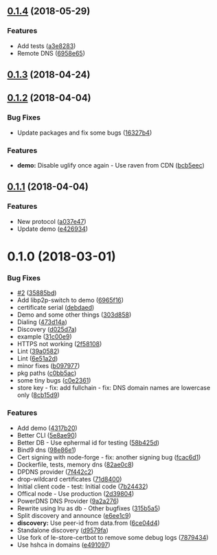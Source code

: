 <a name="0.1.4"></a>
## [0.1.4](https://github.com/mkg20001/libp2p-nodetrust/compare/v0.1.3...v0.1.4) (2018-05-29)


### Features

* Add tests ([a3e8283](https://github.com/mkg20001/libp2p-nodetrust/commit/a3e8283))
* Remote DNS ([6958e65](https://github.com/mkg20001/libp2p-nodetrust/commit/6958e65))



<a name="0.1.3"></a>
## [0.1.3](https://github.com/mkg20001/libp2p-nodetrust/compare/v0.1.2...v0.1.3) (2018-04-24)



<a name="0.1.2"></a>
## [0.1.2](https://github.com/mkg20001/libp2p-nodetrust/compare/v0.1.1...v0.1.2) (2018-04-04)


### Bug Fixes

* Update packages and fix some bugs ([16327b4](https://github.com/mkg20001/libp2p-nodetrust/commit/16327b4))


### Features

* **demo:** Disable uglify once again - Use raven from CDN ([bcb5eec](https://github.com/mkg20001/libp2p-nodetrust/commit/bcb5eec))



<a name="0.1.1"></a>
## [0.1.1](https://github.com/mkg20001/libp2p-nodetrust/compare/v0.1.0...v0.1.1) (2018-04-04)


### Features

* New protocol ([a037e47](https://github.com/mkg20001/libp2p-nodetrust/commit/a037e47))
* Update demo ([e426934](https://github.com/mkg20001/libp2p-nodetrust/commit/e426934))



<a name="0.1.0"></a>
# 0.1.0 (2018-03-01)


### Bug Fixes

* [#2](https://github.com/mkg20001/libp2p-nodetrust/issues/2) ([35885bd](https://github.com/mkg20001/libp2p-nodetrust/commit/35885bd))
* Add libp2p-switch to demo ([6965f16](https://github.com/mkg20001/libp2p-nodetrust/commit/6965f16))
* certificate serial ([debdaed](https://github.com/mkg20001/libp2p-nodetrust/commit/debdaed))
* Demo and some other things ([303d858](https://github.com/mkg20001/libp2p-nodetrust/commit/303d858))
* Dialing ([473d14a](https://github.com/mkg20001/libp2p-nodetrust/commit/473d14a))
* Discovery ([d025d7a](https://github.com/mkg20001/libp2p-nodetrust/commit/d025d7a))
* example ([31c00e9](https://github.com/mkg20001/libp2p-nodetrust/commit/31c00e9))
* HTTPS not working ([2f58108](https://github.com/mkg20001/libp2p-nodetrust/commit/2f58108))
* Lint ([39a0582](https://github.com/mkg20001/libp2p-nodetrust/commit/39a0582))
* Lint ([6e51a2d](https://github.com/mkg20001/libp2p-nodetrust/commit/6e51a2d))
* minor fixes ([b097977](https://github.com/mkg20001/libp2p-nodetrust/commit/b097977))
* pkg paths ([c0bb5ac](https://github.com/mkg20001/libp2p-nodetrust/commit/c0bb5ac))
* some tiny bugs ([c0e2361](https://github.com/mkg20001/libp2p-nodetrust/commit/c0e2361))
* store key - fix: add fullchain - fix: DNS domain names are lowercase only ([8cb15d9](https://github.com/mkg20001/libp2p-nodetrust/commit/8cb15d9))


### Features

* Add demo ([4317b20](https://github.com/mkg20001/libp2p-nodetrust/commit/4317b20))
* Better CLI ([5e8ae90](https://github.com/mkg20001/libp2p-nodetrust/commit/5e8ae90))
* Better DB - Use ephermal id for testing ([58b425d](https://github.com/mkg20001/libp2p-nodetrust/commit/58b425d))
* Bind9 dns ([98e86e1](https://github.com/mkg20001/libp2p-nodetrust/commit/98e86e1))
* Cert signing with node-forge - fix: another signing bug ([fcac6d1](https://github.com/mkg20001/libp2p-nodetrust/commit/fcac6d1))
* Dockerfile, tests, memory dns ([82ae0c8](https://github.com/mkg20001/libp2p-nodetrust/commit/82ae0c8))
* DPDNS provider ([7f442c2](https://github.com/mkg20001/libp2p-nodetrust/commit/7f442c2))
* drop-wildcard certificates ([71d8400](https://github.com/mkg20001/libp2p-nodetrust/commit/71d8400))
* Initial client code - test: Initial code ([7b24432](https://github.com/mkg20001/libp2p-nodetrust/commit/7b24432))
* Offical node - Use production ([2d39804](https://github.com/mkg20001/libp2p-nodetrust/commit/2d39804))
* PowerDNS DNS Provider ([9a2a276](https://github.com/mkg20001/libp2p-nodetrust/commit/9a2a276))
* Rewrite using lru as db - Other bugfixes ([315b5a5](https://github.com/mkg20001/libp2p-nodetrust/commit/315b5a5))
* Split discovery and announce ([e6ee1c9](https://github.com/mkg20001/libp2p-nodetrust/commit/e6ee1c9))
* **discovery:** Use peer-id from data.from ([6ce04d4](https://github.com/mkg20001/libp2p-nodetrust/commit/6ce04d4))
* Standalone discovery ([d9579fa](https://github.com/mkg20001/libp2p-nodetrust/commit/d9579fa))
* Use fork of le-store-certbot to remove some debug logs ([7879434](https://github.com/mkg20001/libp2p-nodetrust/commit/7879434))
* Use hshca in domains ([e491097](https://github.com/mkg20001/libp2p-nodetrust/commit/e491097))



